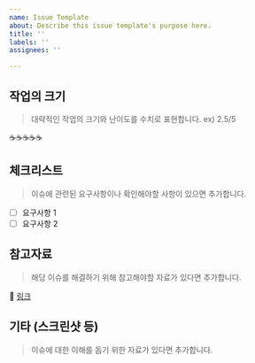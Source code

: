 ```yaml
---
name: Issue Template
about: Describe this issue template's purpose here.
title: ''
labels: ''
assignees: ''

---
```


## 작업의 크기

> 대략적인 작업의 크기와 난이도를 수치로 표현합니다. ex) 2.5/5 

☕️☕️☕️☕️☕️

## 체크리스트

> 이슈에 관련된 요구사항이나 확인해야할 사항이 있으면 추가합니다.

- [ ] 요구사항 1
- [ ] 요구사항 2

## 참고자료

> 해당 이슈를 해결하기 위해 참고해야할 자료가 있다면 추가합니다.

🔗 [링크](URL)

## 기타 (스크린샷 등)

> 이슈에 대한 이해를 돕기 위한 자료가 있다면 추가합니다.
